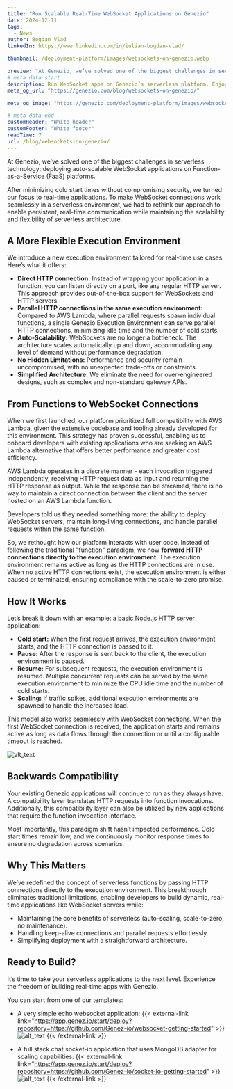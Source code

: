```yaml
---
title: "Run Scalable Real-Time WebSocket Applications on Genezio"
date: 2024-12-11
tags:
  - News
author: Bogdan Vlad
linkedIn: https://www.linkedin.com/in/iulian-bogdan-vlad/

thumbnail: /deployment-platform/images/websockets-on-genezio.webp

preview: "At Genezio, we’ve solved one of the biggest challenges in serverless technology: deploying auto-scalable WebSocket applications on Function-as-a-Service (FaaS) platforms."
# meta data start
description: Run WebSocket apps on Genezio’s serverless platform. Enjoy real-time capabilities, auto-scaling, and a streamlined approach to modern app deployment
meta_og_url: "https://genezio.com/blog/websockets-on-genezio/"

meta_og_image: "https://genezio.com/deployment-platform/images/websockets-on-genezio.webp"

# meta data end
customHeader: "White header"
customFooter: "White footer"
readTime: 7
url: /blog/websockets-on-genezio/
---
```


At Genezio, we’ve solved one of the biggest challenges in serverless technology: deploying auto-scalable WebSocket applications on Function-as-a-Service (FaaS) platforms.

After minimizing cold start times without compromising security, we turned our focus to real-time applications. To make WebSocket connections work seamlessly in a serverless environment, we had to rethink our approach to enable persistent, real-time communication while maintaining the scalability and flexibility of serverless architecture.

## A More Flexible Execution Environment

We introduce a new execution environment tailored for real-time use cases. Here’s what it offers:

- **Direct HTTP connection:** Instead of wrapping your application in a function, you can listen directly on a port, like any regular HTTP server. This approach provides out-of-the-box support for WebSockets and HTTP servers.
- **Parallel HTTP connections in the same execution environment:** Compared to AWS Lambda, where parallel requests spawn individual functions, a single Genezio Execution Environment can serve parallel HTTP connections, minimizing idle time and the number of cold starts.
- **Auto-Scalability:** WebSockets are no longer a bottleneck. The architecture scales automatically up and down, accommodating any level of demand without performance degradation.
- **No Hidden Limitations:** Performance and security remain uncompromised, with no unexpected trade-offs or constraints.
- **Simplified Architecture:** We eliminate the need for over-engineered designs, such as complex and non-standard gateway APIs.

## From Functions to WebSocket Connections

When we first launched, our platform prioritized full compatibility with AWS Lambda, given the extensive codebase and tooling already developed for this environment. This strategy has proven successful, enabling us to onboard developers with existing applications who are seeking an AWS Lambda alternative that offers better performance and greater cost efficiency.

AWS Lambda operates in a discrete manner - each invocation triggered independently, receiving HTTP request data as input and returning the HTTP response as output. While the response can be streamed, there is no way to maintain a direct connection between the client and the server hosted on an AWS Lambda function.

Developers told us they needed something more: the ability to deploy WebSocket servers, maintain long-living connections, and handle parallel requests within the same function.

So, we rethought how our platform interacts with user code. Instead of following the traditional "function" paradigm, we now **forward HTTP connections directly to the execution environment**. The execution environment remains active as long as the HTTP connections are in use. When no active HTTP connections exist, the execution environment is either paused or terminated, ensuring compliance with the scale-to-zero promise.

## How It Works

Let’s break it down with an example: a basic Node.js HTTP server application:

- **Cold start:** When the first request arrives, the execution environment starts, and the HTTP connection is passed to it.
- **Pause:** After the response is sent back to the client, the execution environment is paused.
- **Resume:** For subsequent requests, the execution environment is resumed. Multiple concurrent requests can be served by the same execution environment to minimize the CPU idle time and the number of cold starts.
- **Scaling:** If traffic spikes, additional execution environments are spawned to handle the increased load.

This model also works seamlessly with WebSocket connections. When the first WebSocket connection is received, the application starts and remains active as long as data flows through the connection or until a configurable timeout is reached.

![alt_text](/posts/how-to-use-websockets-on-genezio.webp)

## Backwards Compatibility

Your existing Genezio applications will continue to run as they always have. A compatibility layer translates HTTP requests into function invocations. Additionally, this compatibility layer can also be utilized by new applications that require the function invocation interface.

Most importantly, this paradigm shift hasn’t impacted performance. Cold start times remain low, and we continuously monitor response times to ensure no degradation across scenarios.

## Why This Matters

We’ve redefined the concept of serverless functions by passing HTTP connections directly to the execution environment. This breakthrough eliminates traditional limitations, enabling developers to build dynamic, real-time applications like WebSocket servers while:

- Maintaining the core benefits of serverless (auto-scaling, scale-to-zero, no maintenance).
- Handling keep-alive connections and parallel requests effortlessly.
- Simplifying deployment with a straightforward architecture.

## Ready to Build?

It’s time to take your serverless applications to the next level. Experience the freedom of building real-time apps with Genezio.

You can start from one of our templates:

- A very simple echo websocket application:
  {{< external-link link="https://app.genez.io/start/deploy?repository=https://github.com/Genez-io/websocket-getting-started" >}}
  ![alt_text](/posts/deploy-button.svg)
  {{< /external-link >}}

- A full stack chat socket-io application that uses MongoDB adapter for scaling capabilities:
  {{< external-link link="https://app.genez.io/start/deploy?repository=https://github.com/Genez-io/socket-io-getting-started" >}}
  ![alt_text](/posts/deploy-button.svg)
  {{< /external-link >}}

